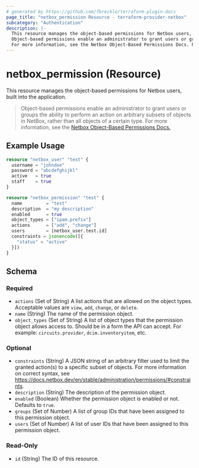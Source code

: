 ```yaml
---
# generated by https://github.com/fbreckle/terraform-plugin-docs
page_title: "netbox_permission Resource - terraform-provider-netbox"
subcategory: "Authentication"
description: |-
  This resource manages the object-based permissions for Netbox users, built into the application.
  Object-based permissions enable an administrator to grant users or groups the ability to perform an action on arbitrary subsets of objects in NetBox, rather than all objects of a certain type.
  For more information, see the Netbox Object-Based Permissions Docs. https://docs.netbox.dev/en/stable/administration/permissions/
---
```


# netbox_permission (Resource)

This resource manages the object-based permissions for Netbox users, built into the application.

> Object-based permissions enable an administrator to grant users or groups the ability to perform an action on arbitrary subsets of objects in NetBox, rather than all objects of a certain type.
> For more information, see the [Netbox Object-Based Permissions Docs.](https://docs.netbox.dev/en/stable/administration/permissions/)

## Example Usage

```terraform
resource "netbox_user" "test" {
  username = "johndoe"
  password = "abcdefghijkl"
  active   = true
  staff    = true
}

resource "netbox_permission" "test" {
  name         = "test"
  description  = "my description"
  enabled      = true
  object_types = ["ipam.prefix"]
  actions      = ["add", "change"]
  users        = [netbox_user.test.id]
  constraints = jsonencode([{
    "status" = "active"
  }])
}
```

<!-- schema generated by tfplugindocs -->
## Schema

### Required

- `actions` (Set of String) A list actions that are allowed on the object types. Acceptable values are `view`, `add`, `change`, or `delete`.
- `name` (String) The name of the permission object.
- `object_types` (Set of String) A list of object types that the permission object allows access to. Should be in a form the API can accept. For example: `circuits.provider`, `dcim.inventoryitem`, etc.

### Optional

- `constraints` (String) A JSON string of an arbitrary filter used to limit the granted action(s) to a specific subset of objects. For more information on correct syntax, see https://docs.netbox.dev/en/stable/administration/permissions/#constraints.
- `description` (String) The description of the permission object.
- `enabled` (Boolean) Whether the permission object is enabled or not. Defaults to `true`.
- `groups` (Set of Number) A list of group IDs that have been assigned to this permission object.
- `users` (Set of Number) A list of user IDs that have been assigned to this permission object.

### Read-Only

- `id` (String) The ID of this resource.


